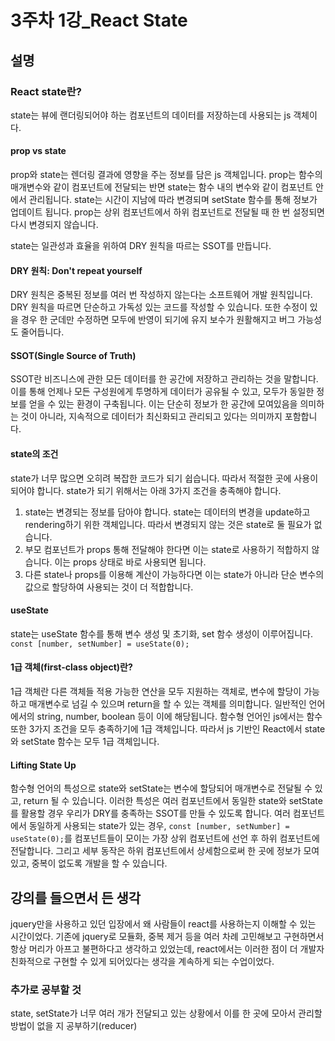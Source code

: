 # 3주차 1강_React State

## 설명

### React state란?

state는 뷰에 랜더링되어야 하는 컴포넌트의 데이터를 저장하는데 사용되는 js 객체이다.

#### prop vs state

prop와 state는 렌더링 결과에 영향을 주는 정보를 담은 js 객체입니다. prop는 함수의 매개변수와 같이 컴포넌트에 전달되는 반면 state는 함수 내의 변수와 같이 컴포넌트 안에서 관리됩니다. state는 시간이 지남에 따라 변경되며 setState 함수를 통해 정보가 업데이트 됩니다. prop는 상위 컴포넌트에서 하위 컴포넌트로 전달될 때 한 번 설정되면 다시 변경되지 않습니다.

state는 일관성과 효율을 위하여 DRY 원칙을 따르는 SSOT를 만듭니다.

#### DRY 원칙: Don't repeat yourself

DRY 원칙은 중복된 정보를 여러 번 작성하지 않는다는 소프트웨어 개발 원칙입니다. DRY 원칙을 따르면 단순하고 가독성 있는 코드를 작성할 수 있습니다. 또한 수정이 있을 경우 한 군데만 수정하면 모두에 반영이 되기에 유지 보수가 원활해지고 버그 가능성도 줄어듭니다.

#### SSOT(Single Source of Truth)

SSOT란 비즈니스에 관한 모든 데이터를 한 공간에 저장하고 관리하는 것을 말합니다. 이를 통해 언제나 모든 구성원에게 투명하게 데이터가 공유될 수 있고, 모두가 동일한 정보를 얻을 수 있는 환경이 구축됩니다. 이는 단순히 정보가 한 공간에 모여있음을 의미하는 것이 아니라, 지속적으로 데이터가 최신화되고 관리되고 있다는 의미까지 포함합니다. 

#### state의 조건

state가 너무 많으면 오히려 복잡한 코드가 되기 쉽습니다. 따라서 적절한 곳에 사용이 되어야 합니다. state가 되기 위해서는 아래 3가지 조건을 충족해야 합니다.

1. state는 변경되는 정보를 담아야 합니다. state는 데이터의 변경을 update하고 rendering하기 위한 객체입니다. 따라서 변경되지 않는 것은 state로 둘 필요가 없습니다.
2. 부모 컴포넌트가 props 통해 전달해야 한다면 이는 state로 사용하기 적합하지 않습니다. 이는 props 상태로 바로 사용되면 됩니다.
3. 다른 state나 props를 이용해 계산이 가능하다면 이는 state가 아니라 단순 변수의 값으로 할당하여 사용되는 것이 더 적합합니다.

#### useState

state는 useState 함수를 통해 변수 생성 및 초기화, set 함수 생성이 이루어집니다.
`const [number, setNumber] = useState(0);`

#### 1급 객체(first-class object)란?

1급 객체란 다른 객체들 적용 가능한 연산을 모두 지원하는 객체로, 변수에 할당이 가능하고 매개변수로 넘길 수 있으며 return을 할 수 있는 객체를 의미합니다. 일반적인 언어에서의 string, number, boolean 등이 이에 해당됩니다. 함수형 언어인 js에서는 함수 또한 3가지 조건을 모두 충족하기에 1급 객체입니다. 따라서 js 기반인 React에서 state와 setState 함수는 모두 1급 객체입니다.

#### Lifting State Up

함수형 언어의 특성으로 state와 setState는 변수에 할당되어 매개변수로 전달될 수 있고, return 될 수 있습니다. 이러한 특성은 여러 컴포넌트에서 동일한 state와 setState를 활용할 경우 우리가 DRY를 충족하는 SSOT를 만들 수 있도록 합니다. 여러 컴포넌트에서 동일하게 사용되는 state가 있는 경우, `const [number, setNumber] = useState(0);`를 컴포넌트들이 모이는 가장 상위 컴포넌트에 선언 후 하위 컴포넌트에 전달합니다. 그리고 세부 동작은 하위 컴포넌트에서 상세함으로써 한 곳에 정보가 모여있고, 중복이 없도록 개발을 할 수 있습니다.

## 강의를 들으면서 든 생각

jquery만을 사용하고 있던 입장에서 왜 사람들이 react를 사용하는지 이해할 수 있는 시간이었다. 기존에 jquery로 모듈화, 중복 제거 등을 여러 차례 고민해보고 구현하면서 항상 머리가 아프고 불편하다고 생각하고 있었는데, react에서는 이러한 점이 더 개발자 친화적으로 구현할 수 있게 되어있다는 생각을 계속하게 되는 수업이었다.

### 추가로 공부할 것

state, setState가 너무 여러 개가 전달되고 있는 상황에서 이를 한 곳에 모아서 관리할 방법이 없을 지 공부하기(reducer)